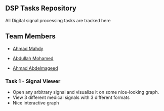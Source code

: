 ## DSP Tasks Repository 

All Digital signal processing tasks are tracked here 

## Team Members 

- [Ahmad Mahdy](https://github.com/AMahdy98) 

- [Abdullah Mohamed](https://github.com/Abdullah-Alrefaey) 

- [Ahmad Abdelmageed](https://github.com/Ahmad-Abdalmageed) 

### Task 1 - Signal Viewer

-  Open any arbitrary signal and visualize it on some nice-looking graph.
- View 3 different medical signals with 3 different formats 
- Nice interactive graph 
